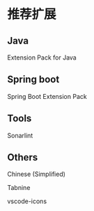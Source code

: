# 推荐扩展

## Java

Extension Pack for Java

## Spring boot

Spring Boot Extension Pack

## Tools

Sonarlint

## Others

Chinese (Simplified)

Tabnine

vscode-icons